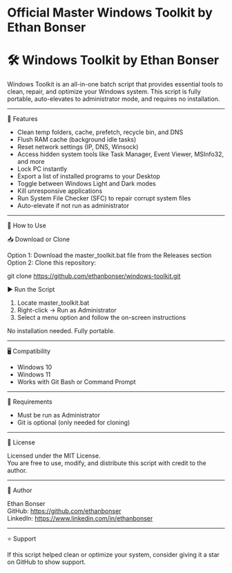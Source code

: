 # Official Master Windows Toolkit by Ethan Bonser

# 🛠️ Windows Toolkit by Ethan Bonser

Windows Toolkit is an all-in-one batch script that provides essential tools to clean, repair, and optimize your Windows system. This script is fully portable, auto-elevates to administrator mode, and requires no installation.

---

🔧 Features

- Clean temp folders, cache, prefetch, recycle bin, and DNS
- Flush RAM cache (background idle tasks)
- Reset network settings (IP, DNS, Winsock)
- Access hidden system tools like Task Manager, Event Viewer, MSInfo32, and more
- Lock PC instantly
- Export a list of installed programs to your Desktop
- Toggle between Windows Light and Dark modes
- Kill unresponsive applications
- Run System File Checker (SFC) to repair corrupt system files
- Auto-elevate if not run as administrator

---

💾 How to Use

📥 Download or Clone

Option 1: Download the master_toolkit.bat file from the Releases section  
Option 2: Clone this repository:

git clone https://github.com/ethanbonser/windows-toolkit.git

▶ Run the Script

1. Locate master_toolkit.bat
2. Right-click → Run as Administrator
3. Select a menu option and follow the on-screen instructions

No installation needed. Fully portable.

---

🖥 Compatibility

- Windows 10  
- Windows 11  
- Works with Git Bash or Command Prompt

---

🔐 Requirements

- Must be run as Administrator
- Git is optional (only needed for cloning)

---

📄 License

Licensed under the MIT License.  
You are free to use, modify, and distribute this script with credit to the author.

---

👤 Author

Ethan Bonser  
GitHub: https://github.com/ethanbonser  
LinkedIn: https://www.linkedin.com/in/ethanbonser

---

⭐ Support

If this script helped clean or optimize your system, consider giving it a star on GitHub to show support.

